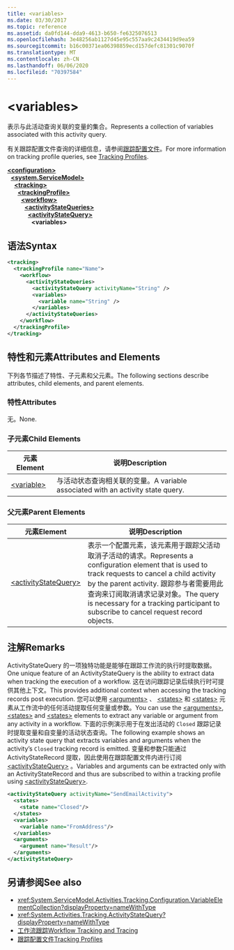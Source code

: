 ```yaml
---
title: <variables>
ms.date: 03/30/2017
ms.topic: reference
ms.assetid: da0fd144-dda9-4613-b650-fe6325076513
ms.openlocfilehash: 3e48256ab1127d45e95c557aa9c2434419d9ea59
ms.sourcegitcommit: b16c00371ea06398859ecd157defc81301c9070f
ms.translationtype: MT
ms.contentlocale: zh-CN
ms.lasthandoff: 06/06/2020
ms.locfileid: "70397584"
---
```

# \<variables>
<span data-ttu-id="e4aec-101">表示与此活动查询关联的变量的集合。</span><span class="sxs-lookup"><span data-stu-id="e4aec-101">Represents a collection of variables associated with this activity query.</span></span>  
  
 <span data-ttu-id="e4aec-102">有关跟踪配置文件查询的详细信息，请参阅[跟踪配置文件](../../../windows-workflow-foundation/tracking-profiles.md)。</span><span class="sxs-lookup"><span data-stu-id="e4aec-102">For more information on tracking profile queries, see [Tracking Profiles](../../../windows-workflow-foundation/tracking-profiles.md).</span></span>  
  
[**\<configuration>**](../configuration-element.md)\
&nbsp;&nbsp;[**\<system.ServiceModel>**](system-servicemodel-of-workflow.md)\
&nbsp;&nbsp;&nbsp;&nbsp;[**\<tracking>**](tracking.md)\
&nbsp;&nbsp;&nbsp;&nbsp;&nbsp;&nbsp;[**\<trackingProfile>**](trackingprofile.md)\
&nbsp;&nbsp;&nbsp;&nbsp;&nbsp;&nbsp;&nbsp;&nbsp;[**\<workflow>**](workflow.md)\
&nbsp;&nbsp;&nbsp;&nbsp;&nbsp;&nbsp;&nbsp;&nbsp;&nbsp;&nbsp;[**\<activityStateQueries>**](activitystatequeries.md)\
&nbsp;&nbsp;&nbsp;&nbsp;&nbsp;&nbsp;&nbsp;&nbsp;&nbsp;&nbsp;&nbsp;&nbsp;[**\<activityStateQuery>**](activitystatequery.md)\
&nbsp;&nbsp;&nbsp;&nbsp;&nbsp;&nbsp;&nbsp;&nbsp;&nbsp;&nbsp;&nbsp;&nbsp;&nbsp;&nbsp;**\<variables>**  
  
## <a name="syntax"></a><span data-ttu-id="e4aec-103">语法</span><span class="sxs-lookup"><span data-stu-id="e4aec-103">Syntax</span></span>  
  
```xml  
<tracking>
  <trackingProfile name="Name">
    <workflow>
      <activityStateQueries>
        <activityStateQuery activityName="String" />
        <variables>
          <variable name="String" />
        </variables>
      </activityStateQueries>
    </workflow>
  </trackingProfile>
</tracking>  
```  
  
## <a name="attributes-and-elements"></a><span data-ttu-id="e4aec-104">特性和元素</span><span class="sxs-lookup"><span data-stu-id="e4aec-104">Attributes and Elements</span></span>  
 <span data-ttu-id="e4aec-105">下列各节描述了特性、子元素和父元素。</span><span class="sxs-lookup"><span data-stu-id="e4aec-105">The following sections describe attributes, child elements, and parent elements.</span></span>  
  
### <a name="attributes"></a><span data-ttu-id="e4aec-106">特性</span><span class="sxs-lookup"><span data-stu-id="e4aec-106">Attributes</span></span>  
 <span data-ttu-id="e4aec-107">无。</span><span class="sxs-lookup"><span data-stu-id="e4aec-107">None.</span></span>  
  
### <a name="child-elements"></a><span data-ttu-id="e4aec-108">子元素</span><span class="sxs-lookup"><span data-stu-id="e4aec-108">Child Elements</span></span>  
  
|<span data-ttu-id="e4aec-109">元素</span><span class="sxs-lookup"><span data-stu-id="e4aec-109">Element</span></span>|<span data-ttu-id="e4aec-110">说明</span><span class="sxs-lookup"><span data-stu-id="e4aec-110">Description</span></span>|  
|-------------|-----------------|  
|[\<variable>](variable.md)|<span data-ttu-id="e4aec-111">与活动状态查询相关联的变量。</span><span class="sxs-lookup"><span data-stu-id="e4aec-111">A variable associated with an activity state query.</span></span>|  
  
### <a name="parent-elements"></a><span data-ttu-id="e4aec-112">父元素</span><span class="sxs-lookup"><span data-stu-id="e4aec-112">Parent Elements</span></span>  
  
|<span data-ttu-id="e4aec-113">元素</span><span class="sxs-lookup"><span data-stu-id="e4aec-113">Element</span></span>|<span data-ttu-id="e4aec-114">说明</span><span class="sxs-lookup"><span data-stu-id="e4aec-114">Description</span></span>|  
|-------------|-----------------|  
|[\<activityStateQuery>](activitystatequery.md)|<span data-ttu-id="e4aec-115">表示一个配置元素，该元素用于跟踪父活动取消子活动的请求。</span><span class="sxs-lookup"><span data-stu-id="e4aec-115">Represents a configuration element that is used to track requests to cancel a child activity by the parent activity.</span></span> <span data-ttu-id="e4aec-116">跟踪参与者需要用此查询来订阅取消请求记录对象。</span><span class="sxs-lookup"><span data-stu-id="e4aec-116">The query is necessary for a tracking participant to subscribe to cancel request record objects.</span></span>|  
  
## <a name="remarks"></a><span data-ttu-id="e4aec-117">注解</span><span class="sxs-lookup"><span data-stu-id="e4aec-117">Remarks</span></span>  
 <span data-ttu-id="e4aec-118">ActivityStateQuery 的一项独特功能是能够在跟踪工作流的执行时提取数据。</span><span class="sxs-lookup"><span data-stu-id="e4aec-118">One unique feature of an ActivityStateQuery is the ability to extract data when tracking the execution of a workflow.</span></span> <span data-ttu-id="e4aec-119">这在访问跟踪记录后续执行时可提供其他上下文。</span><span class="sxs-lookup"><span data-stu-id="e4aec-119">This provides additional context when accessing the tracking records post execution.</span></span> <span data-ttu-id="e4aec-120">您可以使用 [\<arguments>](arguments.md) 、 [\<states>](states.md) 和 [\<states>](states.md) 元素从工作流中的任何活动提取任何变量或参数。</span><span class="sxs-lookup"><span data-stu-id="e4aec-120">You can use the [\<arguments>](arguments.md), [\<states>](states.md) and [\<states>](states.md) elements to extract any variable or argument from any activity in a workflow.</span></span> <span data-ttu-id="e4aec-121">下面的示例演示用于在发出活动的 `Closed` 跟踪记录时提取变量和自变量的活动状态查询。</span><span class="sxs-lookup"><span data-stu-id="e4aec-121">The following example shows an activity state query that extracts variables and arguments when the activity’s `Closed` tracking record is emitted.</span></span> <span data-ttu-id="e4aec-122">变量和参数只能通过 ActivityStateRecord 提取，因此使用在跟踪配置文件内进行订阅 [\<activityStateQuery>](activitystatequery.md) 。</span><span class="sxs-lookup"><span data-stu-id="e4aec-122">Variables and arguments can be extracted only with an ActivityStateRecord and thus are subscribed to within a tracking profile using [\<activityStateQuery>](activitystatequery.md).</span></span>  
  
```xml  
<activityStateQuery activityName="SendEmailActivity">  
  <states>  
    <state name="Closed"/>  
  </states>  
  <variables>  
    <variable name="FromAddress"/>  
  </variables>  
  <arguments>  
    <argument name="Result"/>  
  </arguments>  
</activityStateQuery>  
```  
  
## <a name="see-also"></a><span data-ttu-id="e4aec-123">另请参阅</span><span class="sxs-lookup"><span data-stu-id="e4aec-123">See also</span></span>

- <xref:System.ServiceModel.Activities.Tracking.Configuration.VariableElementCollection?displayProperty=nameWithType>
- <xref:System.Activities.Tracking.ActivityStateQuery?displayProperty=nameWithType>
- [<span data-ttu-id="e4aec-124">工作流跟踪</span><span class="sxs-lookup"><span data-stu-id="e4aec-124">Workflow Tracking and Tracing</span></span>](../../../windows-workflow-foundation/workflow-tracking-and-tracing.md)
- [<span data-ttu-id="e4aec-125">跟踪配置文件</span><span class="sxs-lookup"><span data-stu-id="e4aec-125">Tracking Profiles</span></span>](../../../windows-workflow-foundation/tracking-profiles.md)
